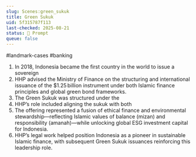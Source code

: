 ```yaml
---
slug: Scenes:green_sukuk
title: Green Sukuk
uid: 5f315787f113
last-checked: 2025-08-21
status: 💬 Prompt
queue: false
---
```

#landmark-cases #banking 
1. In 2018, Indonesia became the first country in the world to issue a sovereign
2. HHP advised the Ministry of Finance on the structuring and international issuance of the $1.25 billion instrument under both Islamic finance principles and global green bond frameworks.
3. The Green Sukuk was structured under the
4. HHP’s role included aligning the sukuk with both
5. The offering represented a fusion of ethical finance and environmental stewardship—reflecting Islamic values of balance (mizan) and responsibility (amanah)—while unlocking global ESG investment capital for Indonesia.
6. HHP’s legal work helped position Indonesia as a pioneer in sustainable Islamic finance, with subsequent Green Sukuk issuances reinforcing this leadership role.
